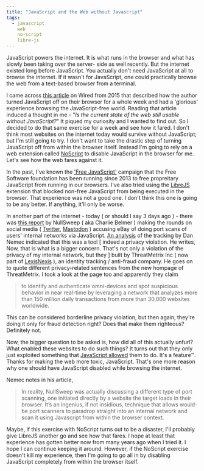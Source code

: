 ```yaml
---
title: "JavaScript and the Web without Javascript"
tags:
  - javascript
    web
    no-script
    libre-js
---
```


JavaScript powers the internet. It is what runs in the
browser and what has slowly been taking over the server-
side as well recently. But the internet existed long before
JavaScript. You actually don't need JavaScript at all to
browse the internet. If it wasn't for JavaScript, one could
practically browse the web from a text-based browser from a
terminal.

I came across [this article] on Wired from 2015 that
described how the author turned JavaScript off on their
browser for a whole week and had a 'glorious' experience
browsing the JavaScript-free world. Reading that article
induced a thought in me - "_Is the current state of the web
still usable without JavaScript?_" It piqued my curiosity
and I wanted to find out. So I decided to do that same
exercise for a week and see how it fared. I don't think most
websites on the internet today would survive without
JavaScript; but I'm still going to try. I don't want to take
the drastic step of turning JavaScript off from within the
browser itself. Instead I'm going to rely on a web extension
called [NoScript] to disable JavaScript in the browser for
me. Let's see how the web fares against it.

In the past, I've known the ['Free JavaScript'] campaign that
the Free Software foundation has been running since 2013 to
free propreitary JavaScript from running in our browsers.
I've also tried using the [LibreJS] extension that blocked
non-free JavaScript from being executed in the browser. That
experience was not a good one. I don't think this one is
going to be any better. If anything, it'll only be worse.

In another part of the internet - today ( or should I say 3
days ago ) - there was [this report] by NullSweep ( aka
Charlie Belmer ) making the rounds on social media
( [Twitter], [Mastodon] ) accusing eBay of doing port scans
of users' internal networks via JavaScript. [An analysis] of
the tracking by Dan Nemec indicated that this was a tool
[
indeed
a privacy violation. He writes,
Now, that is what is a bigger concern. That's not only a
violation of the privacy of my internal network, but they
]
built by ThreatMetrix Inc ( now part of [LexisNexis] ), an
identity tracking / anti-fraud company. He goes on to quote
different privacy-related sentences from the new hompage of
ThreatMetrix. I took a look at the page too and apparently
they claim
> to identify and authenticate omni-devices and spot
suspicious behavior in near real-time by leveraging a network
that analyzes more than 150 million daily transactions from
more than 30,000 websites worldwide.

This can be considered borderline privacy violation, but then
again, they're doing it only for fraud detection right? Does
that make them righteous? Definitely not.

Now, the bigger question to be asked is, how did all of this
actually unfurl? What enabled these websites to do such
things? It turns out that they only just exploited something
that [JavaScript allowed] them to do. It's a feature™️.
Thanks for making the web more toxic, JavaScript. That's one
more reason why one should have JavaScript disabled while
browsing the internet.

Nemec notes in his article,
> In reality, NullSweep was actually discussing a different
type of port scanning, one initiated directly by a website
the target loads in their browser. It’s an ingenius, if not
insidious, technique that allows would-be port scanners to
paradrop straight into an internal network and scan it using
Javascript from within the browser context.

Maybe, if this exercise with NoScript turns out to be a
disaster, I'll probably give LibreJS another go and see how
that fares. I hope at least that experience has gotten better
now from many years ago when I tried it. I hope I can
continue keeping it around. However, if the NoScript
exercise doesn't kill my experience, then I'm going to go
all in by disabling JavaScript completely from within the
browser itself.

[this article]: https://www.wired.com/2015/11/i-turned-off-javascript-for-a-whole-week-and-it-was-glorious/
[NoScript]: https://addons.mozilla.org/en-US/firefox/addon/noscript/
['Free JavaScript']: https://www.fsf.org/campaigns/freejs
[LibreJS]: https://www.gnu.org/software/librejs/index.html
[this report]: https://nullsweep.com/why-is-this-website-port-scanning-me/
[Twitter]: https:/twitter.com/NordVPN/status/1264284967602970631
[Mastodon]: https://mastodon.ar.al/@aral/104222057850347395
[An analysis]: https://blog.nem.ec/2020/05/24/ebay-port-scanning/
[LexisNexis]: https://risk.lexisnexis.com/products/threatmetrix
[JavaScript allowed]: http://blog.andlabs.org/2010/12/port-scanning-with-html5-and-js-recon.html
